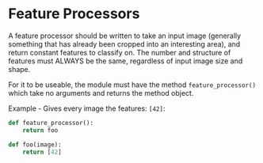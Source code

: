 # Feature Processors

A feature processor should be written to take an input image (generally something that has already been cropped into an interesting area), and return constant features to classify on. The number and structure of features must ALWAYS be the same, regardless of input image size and shape.

For it to be useable, the module must have the method `feature_processor()` which take no arguments and returns the method object.

Example - Gives every image the features: `[42]`:

```python
def feature_processor():
    return foo

def foo(image):
    return [42]
```
